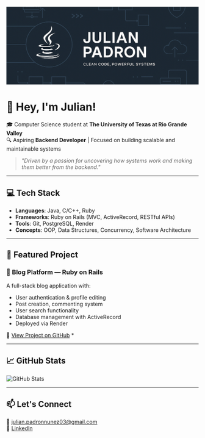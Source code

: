 ![Tech Banner](./Banner2.png)


# 👋 Hey, I'm Julian!

🎓 Computer Science student at **The University of Texas at Rio Grande Valley**  
🔍 Aspiring **Backend Developer** | Focused on building scalable and maintainable systems  

> *"Driven by a passion for uncovering how systems work and making them better from the backend."*

---

## 💻 Tech Stack

- **Languages**: Java, C/C++, Ruby  
- **Frameworks**: Ruby on Rails (MVC, ActiveRecord, RESTful APIs)  
- **Tools**: Git, PostgreSQL, Render  
- **Concepts**: OOP, Data Structures, Concurrency, Software Architecture

---

## 🚀 Featured Project

### 📝 Blog Platform — Ruby on Rails  
A full-stack blog application with:
- User authentication & profile editing  
- Post creation, commenting system  
- User search functionality  
- Database management with ActiveRecord  
- Deployed via Render  

🔗 [View Project on GitHub](https://github.com/juliannp253/Project_Blog) *

---

## 📈 GitHub Stats

![GitHub Stats](https://github-readme-stats.vercel.app/api?username=juliannp253&theme=vision-friendly-dark&show_icons=true&hide_border=true&count_private=true)

---

## 📫 Let's Connect

📧 julian.padronnunez03@gmail.com  
🔗 [LinkedIn](https://www.linkedin.com/in/julian-padron-72669227a)



